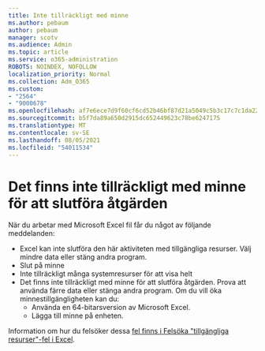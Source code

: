 ```yaml
---
title: Inte tillräckligt med minne
ms.author: pebaum
author: pebaum
manager: scotv
ms.audience: Admin
ms.topic: article
ms.service: o365-administration
ROBOTS: NOINDEX, NOFOLLOW
localization_priority: Normal
ms.collection: Adm_O365
ms.custom:
- "2564"
- "9000678"
ms.openlocfilehash: af7e6ece7d9f60cf6cd52b46bf87d21a5049c5b3c17c7c1da2241cab0bff3264
ms.sourcegitcommit: b5f7da89a650d2915dc652449623c78be6247175
ms.translationtype: MT
ms.contentlocale: sv-SE
ms.lasthandoff: 08/05/2021
ms.locfileid: "54011534"
---
```

# <a name="there-isnt-enough-memory-to-complete-this-action"></a>Det finns inte tillräckligt med minne för att slutföra åtgärden

När du arbetar med Microsoft Excel fil får du något av följande meddelanden:

- Excel kan inte slutföra den här aktiviteten med tillgängliga resurser. Välj mindre data eller stäng andra program.
- Slut på minne
- Inte tillräckligt många systemresurser för att visa helt
- Det finns inte tillräckligt med minne för att slutföra åtgärden. Prova att använda färre data eller stänga andra program. Om du vill öka minnestillgängligheten kan du: 
    - Använda en 64-bitarsversion av Microsoft Excel.
    - Lägga till minne på enheten.

Information om hur du felsöker dessa [fel finns i Felsöka "tillgängliga resurser"-fel i Excel](https://docs.microsoft.com/office/troubleshoot/excel/available-resources-errors).